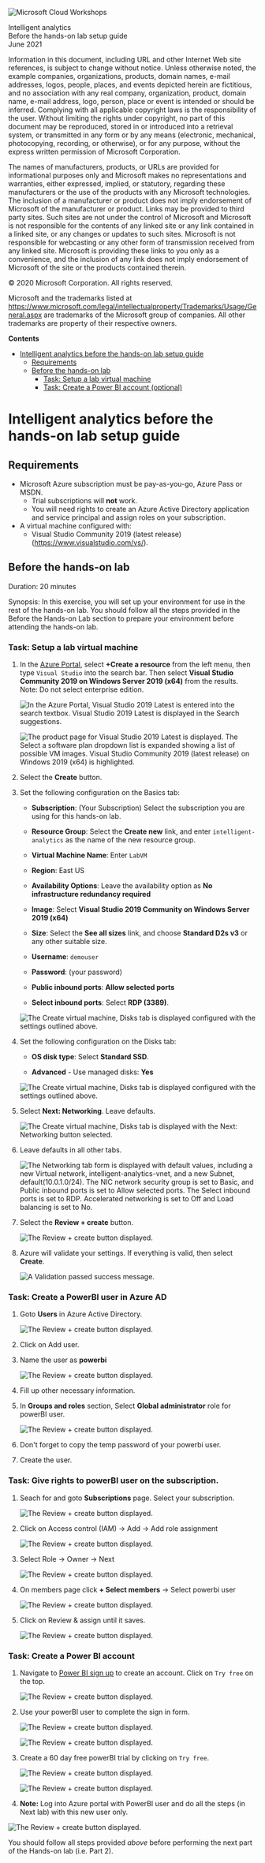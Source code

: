 ![Microsoft Cloud Workshops](https://github.com/Microsoft/MCW-Template-Cloud-Workshop/raw/main/Media/ms-cloud-workshop.png "Microsoft Cloud Workshops")

<div class="MCWHeader1">
Intelligent analytics
</div>

<div class="MCWHeader2">
Before the hands-on lab setup guide
</div>

<div class="MCWHeader3">
June 2021
</div>

Information in this document, including URL and other Internet Web site references, is subject to change without notice. Unless otherwise noted, the example companies, organizations, products, domain names, e-mail addresses, logos, people, places, and events depicted herein are fictitious, and no association with any real company, organization, product, domain name, e-mail address, logo, person, place or event is intended or should be inferred. Complying with all applicable copyright laws is the responsibility of the user. Without limiting the rights under copyright, no part of this document may be reproduced, stored in or introduced into a retrieval system, or transmitted in any form or by any means (electronic, mechanical, photocopying, recording, or otherwise), or for any purpose, without the express written permission of Microsoft Corporation.

The names of manufacturers, products, or URLs are provided for informational purposes only and Microsoft makes no representations and warranties, either expressed, implied, or statutory, regarding these manufacturers or the use of the products with any Microsoft technologies. The inclusion of a manufacturer or product does not imply endorsement of Microsoft of the manufacturer or product. Links may be provided to third party sites. Such sites are not under the control of Microsoft and Microsoft is not responsible for the contents of any linked site or any link contained in a linked site, or any changes or updates to such sites. Microsoft is not responsible for webcasting or any other form of transmission received from any linked site. Microsoft is providing these links to you only as a convenience, and the inclusion of any link does not imply endorsement of Microsoft of the site or the products contained therein.

© 2020 Microsoft Corporation. All rights reserved.

Microsoft and the trademarks listed at <https://www.microsoft.com/legal/intellectualproperty/Trademarks/Usage/General.aspx> are trademarks of the Microsoft group of companies. All other trademarks are property of their respective owners.

**Contents**

<!-- TOC -->

- [Intelligent analytics before the hands-on lab setup guide](#intelligent-analytics-before-the-hands-on-lab-setup-guide)
  - [Requirements](#requirements)
  - [Before the hands-on lab](#before-the-hands-on-lab)
    - [Task: Setup a lab virtual machine](#task-setup-a-lab-virtual-machine)
    - [Task: Create a Power BI account (optional)](#task-create-a-power-bi-account-optional)
<!-- /TOC -->

# Intelligent analytics before the hands-on lab setup guide

## Requirements

- Microsoft Azure subscription must be pay-as-you-go, Azure Pass or MSDN.
  - Trial subscriptions will **not** work.
  - You will need rights to create an Azure Active Directory application and service principal and assign roles on your subscription.
- A virtual machine configured with:
  - Visual Studio Community 2019 (latest release) (<https://www.visualstudio.com/vs/>).

## Before the hands-on lab

Duration: 20 minutes

Synopsis: In this exercise, you will set up your environment for use in the rest of the hands-on lab. You should follow all the steps provided in the Before the Hands-on Lab section to prepare your environment before attending the hands-on lab.

### Task: Setup a lab virtual machine

1. In the [Azure Portal](https://portal.azure.com/), select **+Create a resource** from the left menu, then type `Visual Studio` into the search bar. Then select **Visual Studio Community 2019 on Windows Server 2019 (x64)** from the results. Note: Do not select enterprise edition. 

    ![In the Azure Portal, Visual Studio 2019 Latest is entered into the search textbox. Visual Studio 2019 Latest is displayed in the Search suggestions.](media/2019-06-19-15-05-08.png "Visual Studio 2019 Latest option is displayed")

    ![The product page for Visual Studio 2019 Latest is displayed. The Select a software plan dropdown list is expanded showing a list of possible VM images.  Visual Studio Community 2019 (latest release) on Windows 2019 (x64) is highlighted.](media/2019-09-03-12-22-16.png "Visual Studio Community 2019 (latest release) on Windows 2019 (x64) selected")

2. Select the **Create** button.

3. Set the following configuration on the Basics tab:

    - **Subscription**: (Your Subscription) Select the subscription you are using for this hands-on lab.

    - **Resource Group**: Select the **Create new** link, and enter `intelligent-analytics` as the name of the new resource group.

    - **Virtual Machine Name**: Enter `LabVM`

    - **Region**: East US

    - **Availability Options**:  Leave the availability option as **No infrastructure redundancy required**

    - **Image**: Select **Visual Studio 2019 Community on Windows Server 2019 (x64)**

    - **Size**: Select the **See all sizes** link, and choose **Standard D2s v3** or any other suitable size. 

    - **Username**: `demouser`

    - **Password**: (your password)

    - **Public inbound ports**: **Allow selected ports**

    - **Select inbound ports**: Select **RDP (3389)**.
    
    ![The Create virtual machine, Disks tab is displayed configured with the settings outlined above.](update/ScreenShot00937.png "Create a Virtual Machine")
    
4. Set the following configuration on the Disks tab:

    - **OS disk type**: Select **Standard SSD**.

    - **Advanced** - Use managed disks: **Yes**

    ![The Create virtual machine, Disks tab is displayed configured with the settings outlined above.](update/ScreenShot00936.png "Create a Virtual Machine")

5. Select **Next: Networking**. Leave defaults. 

    ![The Create virtual machine, Disks tab is displayed with the Next: Networking button selected.](media/2019-03-20-11-18-33.png "Review the next blade - Networking.")

6. Leave defaults in all other tabs. 

    ![The Networking tab form is displayed with default values, including a new Virtual network, intelligent-analytics-vnet, and a new Subnet, default(10.0.1.0/24). The NIC network security group is set to Basic, and Public inbound ports is set to Allow selected ports. The Select inbound ports is set to RDP. Accelerated networking is set to Off and Load balancing is set to No.](media/2019-03-20-11-20-21.png "Networking tab - Configure Virtual Networks")

7. Select the **Review + create** button.

    ![The Review + create button displayed.](media/2019-03-20-11-23-20.png "Review and create button")

8. Azure will validate your settings.  If everything is valid, then select **Create**.

    ![A Validation passed success message.](media/2019-03-20-15-18-30.png "Validation passed")

### Task: Create a PowerBI user in Azure AD

1. Goto **Users** in Azure Active Directory.

    ![The Review + create button displayed.](update/ScreenShot00938.png "Review and create button")
2. Click on Add user.
3. Name the user as **powerbi**

    ![The Review + create button displayed.](update/ScreenShot00939.png "Review and create button")
    
4. Fill up other necessary information.
5.  In **Groups and roles** section, Select **Global administrator** role for powerBI user.

    ![The Review + create button displayed.](update/ScreenShot00941.png "Review and create button")
    
6.  Don't forget to copy the temp password of your powerbi user.
7.  Create the user. 

### Task: Give rights to powerBI user on the subscription. 

1. Seach for and goto **Subscriptions** page. Select your subscription. 

    ![The Review + create button displayed.](update/ScreenShot00943.png "Review and create button")
    
2. Click on Access control (IAM) -> Add -> Add role assignment 

    ![The Review + create button displayed.](update/ScreenShot00944.png "Review and create button")
    
3. Select Role -> Owner -> Next

    ![The Review + create button displayed.](update/ScreenShot00945.png "Review and create button")
    
4. On members page click **+ Select members** -> Select powerbi user 

    ![The Review + create button displayed.](update/ScreenShot00946.png "Review and create button")

5. Click on Review & assign until it saves.  

    ![The Review + create button displayed.](update/ScreenShot00948.png "Review and create button")
    
### Task: Create a Power BI account

1. Navigate to [Power BI sign up](https://powerbi.microsoft.com/) to create an account. Click on `Try free` on the top. 

    ![The Review + create button displayed.](update/ScreenShot00949.png "Review and create button")
    
2. Use your powerBI user to complete the sign in form. 
    
    ![The Review + create button displayed.](update/ScreenShot00950.png "Review and create button")
    
    ![The Review + create button displayed.](update/ScreenShot00951.png "Review and create button")

4. Create a 60 day free powerBI trial by clicking on `Try free`.   

    ![The Review + create button displayed.](update/ScreenShot00955.png "Review and create button")

    ![The Review + create button displayed.](update/ScreenShot00956.png "Review and create button")
    
4. **Note:** Log into Azure portal with PowerBI user and do all the steps (in Next lab) with this new user only. 

![The Review + create button displayed.](update/ScreenShot00959.png "Review and create button")

You should follow all steps provided *above* before performing the next part of the Hands-on lab (i.e. Part 2).
